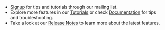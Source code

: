 - [Signup](https://aka.ms/AAAbopxr) for tips and tutorials through our mailing list.
- Explore more features in our [Tutorials](https://aka.ms/AA8dqti) or check [Documentation](https://aka.ms/AA8dxwy) for tips and troubleshooting.
- Take a look at our [Release Notes](https://aka.ms/AA8dxtb) to learn more about the latest features.
